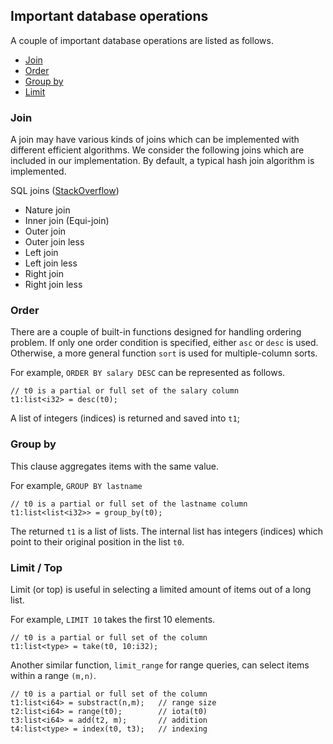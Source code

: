
## Important database operations

A couple of important database operations are listed as follows.

- [Join](#join)
- [Order](#order)
- [Group by](#group_by)
- [Limit](#limit)

### Join

A join may have various kinds of joins which can be implemented with different
efficient algorithms.  We consider the following joins which are included in
our implementation.  By default, a typical hash join algorithm is implemented.

SQL joins ([StackOverflow](https://stackoverflow.com/questions/5706437/whats-the-difference-between-inner-join-left-join-right-join-and-full-join))

- Nature join
- Inner join (Equi-join)
- Outer join
- Outer join less
- Left join
- Left join less
- Right join
- Right join less

### Order

There are a couple of built-in functions designed for handling ordering
problem.  If only one order condition is specified, either `asc` or `desc` is
used.  Otherwise, a more general function `sort` is used for multiple-column
sorts.

For example, `ORDER BY salary DESC` can be represented as follows.

```
// t0 is a partial or full set of the salary column
t1:list<i32> = desc(t0);
```

A list of integers (indices) is returned and saved into `t1`;

### Group by

This clause aggregates items with the same value.

For example, `GROUP BY lastname`

```
// t0 is a partial or full set of the lastname column
t1:list<list<i32>> = group_by(t0);
```

The returned `t1` is a list of lists.  The internal list has integers (indices)
which point to their original position in the list `t0`.

### <span id="limit">Limit / Top</span>

Limit (or top) is useful in selecting a limited amount of items out of a long list.

For example, `LIMIT 10` takes the first 10 elements.

```
// t0 is a partial or full set of the column
t1:list<type> = take(t0, 10:i32);
```

Another similar function, `limit_range` for range queries, can select items
within a range `(m,n)`.

```
// t0 is a partial or full set of the column
t1:list<i64> = substract(n,m);   // range size
t2:list<i64> = range(t0);        // iota(t0)
t3:list<i64> = add(t2, m);       // addition
t4:list<type> = index(t0, t3);   // indexing
```



